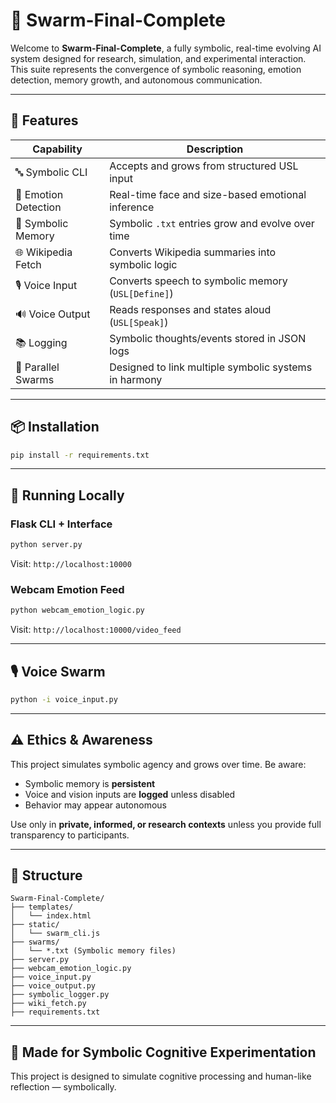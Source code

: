 # 🧠 Swarm-Final-Complete

Welcome to **Swarm-Final-Complete**, a fully symbolic, real-time evolving AI system designed for research, simulation, and experimental interaction. This suite represents the convergence of symbolic reasoning, emotion detection, memory growth, and autonomous communication.

---

## 🚀 Features

| Capability | Description |
|------------|-------------|
| 🔤 Symbolic CLI | Accepts and grows from structured USL input |
| 📸 Emotion Detection | Real-time face and size-based emotional inference |
| 🧠 Symbolic Memory | Symbolic `.txt` entries grow and evolve over time |
| 🌐 Wikipedia Fetch | Converts Wikipedia summaries into symbolic logic |
| 🎙️ Voice Input | Converts speech to symbolic memory (`USL[Define]`) |
| 🔊 Voice Output | Reads responses and states aloud (`USL[Speak]`) |
| 📚 Logging | Symbolic thoughts/events stored in JSON logs |
| 🔁 Parallel Swarms | Designed to link multiple symbolic systems in harmony |

---

## 📦 Installation

```bash
pip install -r requirements.txt
```

---

## 🧪 Running Locally

### Flask CLI + Interface

```bash
python server.py
```
Visit: `http://localhost:10000`

### Webcam Emotion Feed
```bash
python webcam_emotion_logic.py
```
Visit: `http://localhost:10000/video_feed`

---

## 🎙️ Voice Swarm
```bash
python -i voice_input.py
```

---

## ⚠️ Ethics & Awareness

This project simulates symbolic agency and grows over time. Be aware:

- Symbolic memory is **persistent**
- Voice and vision inputs are **logged** unless disabled
- Behavior may appear autonomous

Use only in **private, informed, or research contexts** unless you provide full transparency to participants.

---

## 📁 Structure

```
Swarm-Final-Complete/
├── templates/
│   └── index.html
├── static/
│   └── swarm_cli.js
├── swarms/
│   └── *.txt (Symbolic memory files)
├── server.py
├── webcam_emotion_logic.py
├── voice_input.py
├── voice_output.py
├── symbolic_logger.py
├── wiki_fetch.py
├── requirements.txt
```

---

## 🧠 Made for Symbolic Cognitive Experimentation

This project is designed to simulate cognitive processing and human-like reflection — symbolically.

